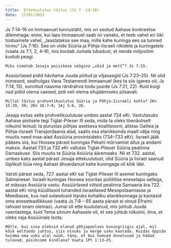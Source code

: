```yaml
---
title:  Ettekuulutus täitus (Js 7 -14–16)  
date:  17/01/2021  
---
```


Js 7:14–16 on Immaanuel tunnustäht, mis on seotud Aahase konkreetse dilemmaga: enne, kui laps Immaanuel saab nii vanaks, et teeb vahet eri liiki toiduainete vahel, „laastatakse see maa, mille kahe kuninga ees sa tunned hirmu“ (Js 7:16). See on viide Süüria ja Põhja-Iisraeli riikidele ja kuningatele (vaata Js 7:1, 2, 4–9), mis kordab Jumala lubadust, et nende mõjuvõim kustub peagi.

`Miks nimetab Jesaja poisikese söögina „võid ja mett“? Js 7:15.`

Assüürlased pidid hävitama Juuda põllud ja viljasaagid (Js 7:23–25). Nii olid inimesed, sealhulgas Vana Testamendi Immaanuel (kes ta siis iganes oli; Js 7:14, 15), sunnitud naasma rändrahva toidu juurde (Js 7:21, 22). Kuid kuigi nad pidid olema vaesed, pidi neil olema ellujäämiseks piisavalt.

`Millal täitus prohvetikuulutus Süüria ja Põhja-Iisraeli kohta? 2Kn 15:29, 30; 2Kn 16:7–9; 1Aj 5:6, 26.`

Jesaja esitas selle prohvetikuulutuse umbes aastal 734 eKr. Vastutasuks Aahase pistisele tegi Tiglat-Pileser III seda, mida ta oleks tõenäoliselt niikuinii teinud: ta purustas põhjas asetseva koalitsiooni, alistas Galilea ja Põhja-Iisraeli Transjordaania alad, saatis osa elanikkonda maalt välja ning muutis need maa-alad Assüüria provintsideks (734–733 eKr). Iisraeli jääk pääses siis, kui Hoosea pärast kuningas Pekahi mõrvamist allus ja andami maksis. Aastail 733 ja 732 eKr vallutas Tiglat-Pileser Süüria pealinna Damaskuse. Siis muutis ta Süüria Asüüria ääremaaks. Nii et 732. aastal, umbes kaks aastat pärast Jesaja ettekuulutust, olid Süüria ja Iisrael saanud lõplikult lüüa ning Aahast ähvardanud kahe kuningaga oli kõik läbi.

Varsti pärast seda, 727. aastal eKr sai Tiglat-Pileser III asemel kuningaks Salmaneser. Iisraeli kuningas Hoosea sooritas poliitilise enesetapu sellega, et mässas Assüüria vastu. Assüürlased võtsid pealinna Samaaria ära 722. aastal eKr ning küüditasid tuhanded iisraellased Mesopotaamiasse ja Meediasse, kus nad sulandusid lõpuks kohaliku elanikkonnaga ja kaotasid oma eneseteadlikkuse (vaata Js 7:8 – 65 aasta pärast ei olnud Efraimi rahvast enam olemas). Jumal oli ette kuulutanud, mis juhtub Juuda vaenlastega, kuid Tema sõnum Aahasele oli, et see juhtub niikuinii, ilma, et oleks vaja Assüüriale loota.

`Mõtle, kui sina oleksid elanud põhjapoolses kuningriigis ajal, mil kõik eeltoodu juhtus, siis olnuks ju kerge usku kaotada. Kuidas õppida hoidma oma usku alal nüüd, täna, et kui homsed õnnetused ja hädad tulevad, püsiksime kindlana? Vaata 1Pt 1:13–25.`